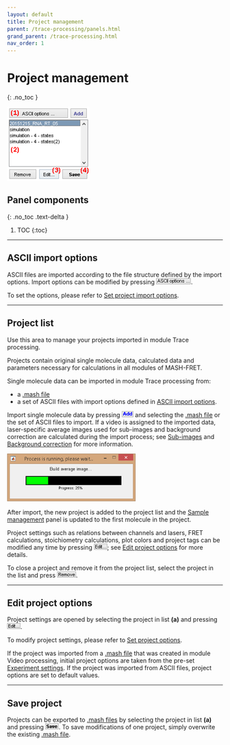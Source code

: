 ```yaml
---
layout: default
title: Project management
parent: /trace-processing/panels.html
grand_parent: /trace-processing.html
nav_order: 1
---
```


# Project management
{: .no_toc }

<a href="../../assets/images/gui/TP-area-proj.png"><img src="../../assets/images/gui/TP-area-proj.png" style="max-width: 192px;"/></a>

## Panel components
{: .no_toc .text-delta }

1. TOC
{:toc}


---

## ASCII import options

ASCII files are imported according to the file structure defined by the import options. 
Import options can be modified by pressing 
![ASCII options ...](../../assets/images/gui/TP-but-ascii-options-3p.png "ASCII options ...").

To set the options, please refer to 
[Set project import options](../functionalities/set-import-options.html).


---

## Project list

Use this area to manage your projects imported in module Trace processing.

Projects contain original single molecule data, calculated data and parameters necessary for calculations in all modules of MASH-FRET.

Single molecule data can be imported in module Trace processing from:
* a [.mash file](../../output-files/mash-mash-project.html)
* a set of ASCII files with import options defined in 
[ASCII import options](#ascii-import-options).

Import single molecule data by pressing 
![Add](../../assets/images/gui/TP-but-add.png "Add") and selecting the 
[.mash file](../../output-files/mash-mash-project.html "Add") or the set of ASCII files to import.
If a video is assigned to the imported data, laser-specific average images used for sub-images and background correction are calculated during the import process; see 
[Sub-images](panel-subimage.html) and 
[Background correction](panel-background-correction.html) for more information.

<a href="../../assets/images/gui/TP-area-proj-loadingbar.png"><img src="../../assets/images/gui/TP-area-proj-loadingbar.png" style="max-width: 300px;"/></a>

After import, the new project is added to the project list and the 
[Sample management](panel-sample-management.html) panel is updated to the first molecule in the project.

Project settings such as relations between channels and lasers, FRET calculations, stoichiometry calculations, plot colors and project tags can be modified any time by pressing 
![Edit...](../../assets/images/gui/TP-but-edit-3p.png "Edit..."); see 
[Edit project options](#edit-project-options) for more details.

To close a project and remove it from the project list, select the project in the list and press 
![Remove](../../assets/images/gui/TP-but-remove.png "Remove").


---

## Edit project options

Project settings are opened by selecting the project in list **(a)** and pressing 
![Edit...](../../assets/images/gui/TP-but-edit-3p.png "Edit...").

To modify project settings, please refer to 
[Set project options](../../video-processing/functionalities/set-project-options.html).

If the project was imported from a 
[.mash file](../../output-files/mash-mash-project.html) that was created in module Video processing, initial project options are taken from the pre-set
[Experiment settings](../../video-processing/panels/panel-experiment-settings.html#project-options).
If the project was imported from ASCII files, project options are set to default values.


---

## Save project

Projects can be exported to 
[.mash files](../../output-files/mash-mash-project.html) by selecting the project in list **(a)** and pressing 
![Save](../../assets/images/gui/TP-but-save.png "Save").
To save modifications of one project, simply overwrite the existing 
[.mash file](../../output-files/mash-mash-project.html).



